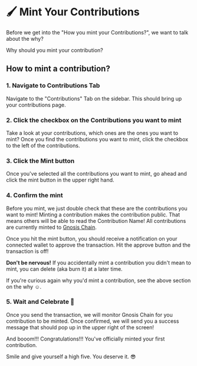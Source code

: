 # 🖌 Mint Your Contributions

Before we get into the "How you mint your Contributions?", we want to talk about the why?



Why should you mint your contribution?



## How to mint a contribution?

### 1. Navigate to Contributions Tab

Navigate to the "Contributions" Tab on the sidebar.  This should bring up your contributions page.&#x20;

### 2. Click the checkbox on the Contributions you want to mint

Take a look at your contributions, which ones are the ones you want to mint?  Once you find the contributions you want to mint, click the checkbox to the left of the contributions.

### 3. Click the Mint button

Once you've selected all the contributions you want to mint, go ahead and click the mint button in the upper right hand.

### 4. Confirm the mint

Before you mint, we just double check that these are the contributions you want to mint!  Minting a contribution makes the contribution public.  That means others will be able to read the Contribution Name!  All contributions are currently minted to [Gnosis Chain](https://www.gnosischain.com/evm).

Once you hit the mint button, you should receive a notification on your connected wallet to approve the transaction.  Hit the approve button and the transaction is off!

**Don't be nervous!**  If you accidentally mint a contribution you didn't mean to mint, you can delete (aka burn it) at a later time.

If you're curious again why you'd mint a contribution, see the above section on the why :relaxed:.

### 5.  Wait and Celebrate 🥂

Once you send the transaction, we will monitor Gnosis Chain for you contribution to be minted.  Once confirmed, we will send you a success message that should pop up in the upper right of the screen!

And booom!!!  Congratulations!!! You've officially minted your first contribution.

Smile and give yourself a high five. You deserve it. :sunglasses:

